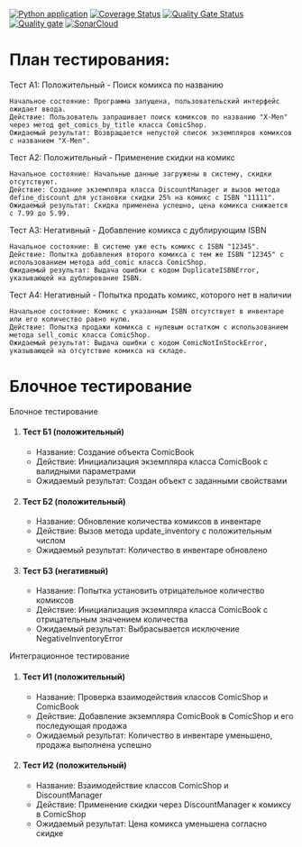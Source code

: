 [![Python application](https://github.com/valerap97/py-test/actions/workflows/python-app.yml/badge.svg)](https://github.com/valerap97/py-test/actions/workflows/python-app.yml)
[![Coverage Status](https://coveralls.io/repos/github/valerap97/py-test/badge.svg?branch=main)](https://coveralls.io/github/valerap97/py-test?branch=main)
[![Quality Gate Status](https://sonarcloud.io/api/project_badges/measure?project=valerap97_py-test&metric=alert_status)](https://sonarcloud.io/summary/new_code?id=valerap97_py-test)
[![Quality gate](https://sonarcloud.io/api/project_badges/quality_gate?project=valerap97_py-test)](https://sonarcloud.io/summary/new_code?id=valerap97_py-test)
[![SonarCloud](https://sonarcloud.io/images/project_badges/sonarcloud-white.svg)](https://sonarcloud.io/summary/new_code?id=valerap97_py-test)

# План тестирования:

Тест А1: Положительный - Поиск комикса по названию

    Начальное состояние: Программа запущена, пользовательский интерфейс ожидает ввода.
    Действие: Пользователь запрашивает поиск комиксов по названию "X-Men" через метод get_comics_by_title класса ComicShop.
    Ожидаемый результат: Возвращается непустой список экземпляров комиксов с названием "X-Men".

Тест А2: Положительный - Применение скидки на комикс

    Начальное состояние: Начальные данные загружены в систему, скидки отсутствуют.
    Действие: Создание экземпляра класса DiscountManager и вызов метода define_discount для установки скидки 25% на комикс с ISBN "11111".
    Ожидаемый результат: Скидка применена успешно, цена комикса снижается с 7.99 до 5.99.

Тест А3: Негативный - Добавление комикса с дублирующим ISBN

    Начальное состояние: В системе уже есть комикс с ISBN "12345".
    Действие: Попытка добавления второго комикса с тем же ISBN "12345" с использованием метода add_comic класса ComicShop.
    Ожидаемый результат: Выдача ошибки с кодом DuplicateISBNError, указывающей на дублирование ISBN.

Тест А4: Негативный - Попытка продать комикс, которого нет в наличии

    Начальное состояние: Комикс с указанным ISBN отсутствует в инвентаре или его количество равно нулю.
    Действие: Попытка продажи комикса с нулевым остатком с использованием метода sell_comic класса ComicShop.
    Ожидаемый результат: Выдача ошибки с кодом ComicNotInStockError, указывающей на отсутствие комикса на складе.


# Блочное тестирование
Блочное тестирование
<ol> 
	<li> 
	<h4>Тест Б1 (положительный)</h4> 
		<ul> 
		<li>Название: Создание объекта ComicBook</li> 
		<li>Действие: Инициализация экземпляра класса ComicBook с валидными параметрами</li> 
		<li>Ожидаемый результат: Создан объект с заданными свойствами</li> 
		</ul> 
	</li> 
	<li> 
	<h4>Тест Б2 (положительный)</h4> 
	<ul> 
		<li>Название: Обновление количества комиксов в инвентаре</li> 
		<li>Действие: Вызов метода update_inventory с положительным числом</li> 
		<li>Ожидаемый результат: Количество в инвентаре обновлено</li> 
	</ul> 
	</li> 
	<li> 
	<h4>Тест Б3 (негативный)</h4> 
	<ul> 
		<li>Название: Попытка установить отрицательное количество комиксов</li> <li>Действие: Инициализация экземпляра класса ComicBook с отрицательным значением количества</li> 
		<li>Ожидаемый результат: Выбрасывается исключение NegativeInventoryError</li> 
	</ul> 
	</li>  
</ol>
Интеграционное тестирование
<ol> 
	<li> 
	<h4>Тест И1 (положительный)</h4> 
	<ul> 
		<li>Название: Проверка взаимодействия классов ComicShop и ComicBook</li> 
		<li>Действие: Добавление экземпляра ComicBook в ComicShop и его последующая продажа</li> 
		<li>Ожидаемый результат: Количество в инвентаре уменьшено, продажа выполнена успешно</li> 
	</ul> </li> 
	<li> 
	<h4>Тест И2 (положительный)</h4> 
		<ul> 
		<li>Название: Взаимодействие классов ComicShop и DiscountManager</li> 
		<li>Действие: Применение скидки через DiscountManager к комиксу в ComicShop</li> 
		<li>Ожидаемый результат: Цена комикса уменьшена согласно скидке</li> 
		</ul> 
	</li> <!-- Дополнительные интеграционные тесты по аналогии --> 
</ol>
